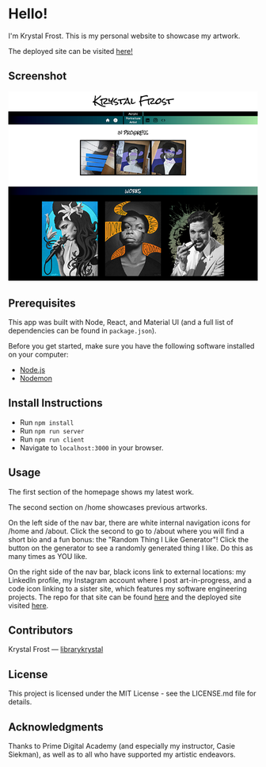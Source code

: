 # Hello!

I'm Krystal Frost.  This is my personal website to showcase my artwork.

The deployed site can be visited [here!](https://www.galleryoffrost.com/)

## Screenshot

![Home](src/Screenshot/website_art_screenshot_750w.png)

## Prerequisites

This app was built with Node, React, and Material UI (and a full list of dependencies can be found in `package.json`).

Before you get started, make sure you have the following software installed on your computer:

- [Node.js](https://nodejs.org/en/)
- [Nodemon](https://nodemon.io/)

## Install Instructions

- Run `npm install`
- Run `npm run server`
- Run `npm run client`
- Navigate to `localhost:3000` in your browser.

## Usage

The first section of the homepage shows my latest work.

The second section on /home showcases previous artworks.

On the left side of the nav bar, there are white internal navigation icons for /home and /about. Click the second to go to /about where you will find a short bio and a fun bonus: the "Random Thing I Like Generator"! Click the button on the generator to see a randomly generated thing I like. Do this as many times as YOU like.

On the right side of the nav bar, black icons link to external locations: my LinkedIn profile, my Instagram account where I post art-in-progress, and a code icon linking to a sister site, which features my software engineering projects. The repo for that site can be found [here](https://github.com/librarykrystal/portfolio) and the deployed site visited [here](https://www.krystalfrost.com/).

## Contributors
Krystal Frost — [librarykrystal](https://github.com/librarykrystal)

## License
This project is licensed under the MIT License - see the LICENSE.md file for details.

## Acknowledgments
Thanks to Prime Digital Academy (and especially my instructor, Casie Siekman), as well as to all who have supported my artistic endeavors.